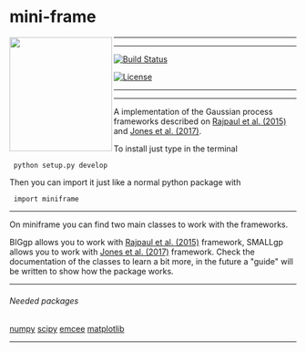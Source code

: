 # mini-frame


<img align="left" width="180" height="200" src="https://musingsonmath.files.wordpress.com/2011/04/gauss_portrait.jpg">


-------------------------
-------------------------


[![Build Status](https://travis-ci.org/jdavidrcamacho/mini-frame.svg?branch=master)](https://travis-ci.org/jdavidrcamacho/mini-frame)

[![License](https://img.shields.io/badge/license-MIT-blue.svg)](https://github.com/jdavidrcamacho/mini-frame/blob/master/LICENSE)


-------------------------
-------------------------


A implementation of the Gaussian process frameworks described on [Rajpaul et al. (2015)](https://academic.oup.com/mnras/article/452/3/2269/1079217) and [Jones et al. (2017)](https://arxiv.org/abs/1711.01318). 

To install just type in the terminal

     python setup.py develop
  
Then you can import it just like a normal python package with
     
     import miniframe
     
-------------------------

On miniframe you can find two main classes to work with the frameworks.

BIGgp allows you to work with [Rajpaul et al. (2015)](https://academic.oup.com/mnras/article/452/3/2269/1079217) framework, SMALLgp allows you to work with [Jones et al. (2017)](https://arxiv.org/abs/1711.01318) framework. Check the documentation of the classes to learn a bit more, in the future a "guide" will be written to show how the package works.

     
-------------------------


###### Needed packages
[numpy](http://www.numpy.org/)
[scipy](https://www.scipy.org/)
[emcee](http://dfm.io/emcee/current/)
[matplotlib](https://matplotlib.org/)


-------------------------


